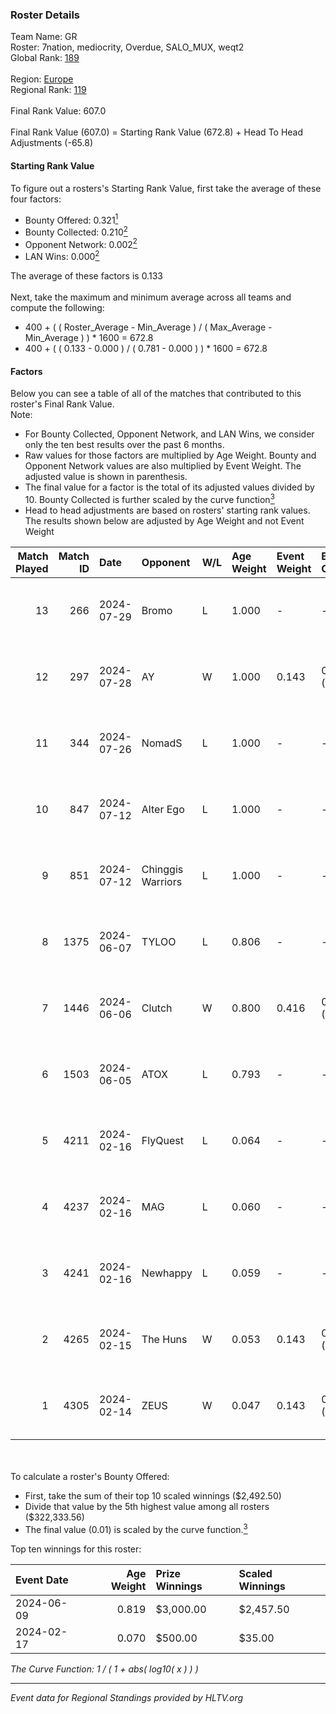 ### Roster Details<br />
Team Name: GR<br />
Roster: 7nation, mediocrity, Overdue, SALO_MUX, weqt2<br />
Global Rank: [189](../standings_global.md)<br />
<br />
Region: [Europe]( ../standings_europe.md)<br />
Regional Rank: [119]( ../standings_europe.md)<br />
<br />
Final Rank Value:  607.0<br />
<br />
Final Rank Value (607.0) = Starting Rank Value (672.8) + Head To Head Adjustments (-65.8)<br />

#### Starting Rank Value<br />
To figure out a rosters's Starting Rank Value, first take the average of these four factors:<br />
- Bounty Offered: 0.321[<sup>1</sup>](#table2)
- Bounty Collected: 0.210[<sup>2</sup>](#table1)
- Opponent Network: 0.002[<sup>2</sup>](#table1)
- LAN Wins: 0.000[<sup>2</sup>](#table1)

The average of these factors is 0.133<br />
<br />
Next, take the maximum and minimum average across all teams and compute the following:<br />
- 400 + ( ( Roster_Average - Min_Average ) / ( Max_Average - Min_Average ) ) * 1600 = 672.8
- 400 + ( ( 0.133 - 0.000 ) / ( 0.781 - 0.000 ) ) * 1600 = 672.8


#### Factors<br />
Below you can see a table of all of the matches that contributed to this roster's Final Rank Value.<br />
Note:<br />

- For Bounty Collected, Opponent Network, and LAN Wins, we consider only the ten best results over the past 6 months.
- Raw values for those factors are multiplied by Age Weight. Bounty and Opponent Network values are also multiplied by Event Weight. The adjusted value is shown in parenthesis.
- The final value for a factor is the total of its adjusted values divided by 10. Bounty Collected is further scaled by the curve function[<sup>3</sup>](#curveFunction)
- Head to head adjustments are based on rosters' starting rank values. The results shown below are adjusted by Age Weight and not Event Weight
<span id="table1"></span><br />


| Match Played | Match ID | Date       | Opponent          | W/L | Age Weight | Event Weight | Bounty Collected | Opponent Network | LAN Wins  | H2H Adj. | Roster                                        |
| -: | -: | :- | :- | :- | :- | :- | :- | :- | :- | -: | :- |
|           13 |      266 | 2024-07-29 | Bromo             | L   | 1.000      | -            | -                | -                | -         |   -19.91 | 7nation, mediocrity, Overdue, SALO_MUX, weqt2 |
|           12 |      297 | 2024-07-28 | AY                | W   | 1.000      | 0.143        | 0.000 (0.000)    | 0.000 (0.000)    | 0 (0.000) |     6.90 | 7nation, mediocrity, Overdue, SALO_MUX, weqt2 |
|           11 |      344 | 2024-07-26 | NomadS            | L   | 1.000      | -            | -                | -                | -         |   -20.68 | 7nation, mediocrity, Overdue, SALO_MUX, weqt2 |
|           10 |      847 | 2024-07-12 | Alter Ego         | L   | 1.000      | -            | -                | -                | -         |   -21.61 | 7nation, mediocrity, Runnin, SALO_MUX, weqt2  |
|            9 |      851 | 2024-07-12 | Chinggis Warriors | L   | 1.000      | -            | -                | -                | -         |    -9.07 | 7nation, mediocrity, Runnin, SALO_MUX, weqt2  |
|            8 |     1375 | 2024-06-07 | TYLOO             | L   | 0.806      | -            | -                | -                | -         |    -6.29 | mediocrity, qqGOD, SALO_MUX, uwrr, weqt2      |
|            7 |     1446 | 2024-06-06 | Clutch            | W   | 0.800      | 0.416        | 0.005 (0.002)    | 0.062 (0.021)    | 0 (0.000) |    12.94 | mediocrity, qqGOD, SALO_MUX, uwrr, weqt2      |
|            6 |     1503 | 2024-06-05 | ATOX              | L   | 0.793      | -            | -                | -                | -         |    -5.83 | mediocrity, qqGOD, Runnin, SALO_MUX, weqt2    |
|            5 |     4211 | 2024-02-16 | FlyQuest          | L   | 0.064      | -            | -                | -                | -         |    -0.13 | mediocrity, qqGOD, Reminder, SALO_MUX, weqt2  |
|            4 |     4237 | 2024-02-16 | MAG               | L   | 0.060      | -            | -                | -                | -         |    -1.40 | mediocrity, qqGOD, Reminder, SALO_MUX, weqt2  |
|            3 |     4241 | 2024-02-16 | Newhappy          | L   | 0.059      | -            | -                | -                | -         |    -1.34 | mediocrity, qqGOD, Reminder, SALO_MUX, weqt2  |
|            2 |     4265 | 2024-02-15 | The Huns          | W   | 0.053      | 0.143        | 0.000 (0.000)    | 0.002 (0.000)    | 0 (0.000) |     0.30 | mediocrity, qqGOD, Reminder, SALO_MUX, weqt2  |
|            1 |     4305 | 2024-02-14 | ZEUS              | W   | 0.047      | 0.143        | 0.000 (0.000)    | 0.000 (0.000)    | 0 (0.000) |     0.26 | mediocrity, qqGOD, Reminder, SALO_MUX, weqt2  |

<br />
<span id="table2"></span><br />
To calculate a roster's Bounty Offered:<br />

- First, take the sum of their top 10 scaled winnings ($2,492.50)
- Divide that value by the 5th highest value among all rosters ($322,333.56)
- The final value (0.01) is scaled by the curve function.[<sup>3</sup>](#curveFunction)

Top ten winnings for this roster:<br />

| Event Date | Age Weight | Prize Winnings | Scaled Winnings |
| :- | -: | :- | :- |
| 2024-06-09 |      0.819 | $3,000.00      | $2,457.50       |
| 2024-02-17 |      0.070 | $500.00        | $35.00          |


<span id="curveFunction"></span>_The Curve Function: 1 / ( 1 + abs( log10( x ) ) )_<br />

---
_Event data for Regional Standings provided by HLTV.org_<br />
